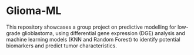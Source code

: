 # Glioma-ML
This repository showcases a group project on predictive modelling for low-grade glioblastoma, using differential gene expression (DGE) analysis and machine learning models (KNN and Random Forest) to identify potential biomarkers and predict tumor characteristics.

